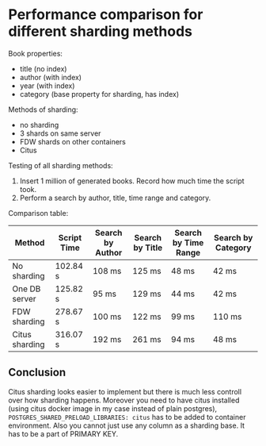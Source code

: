 # Performance comparison for different sharding methods

Book properties:
- title (no index)
- author (with index)
- year (with index)
- category (base property for sharding, has index)

Methods of sharding:
- no sharding
- 3 shards on same server
- FDW shards on other containers
- Citus

Testing of all sharding methods:
1. Insert 1 million of generated books. Record how much time the script took.
2. Perform a search by author, title, time range and category.

Comparison table:

| Method | Script Time | Search by Author | Search by Title | Search by Time Range | Search by Category |
|--------|----------------------|-----------------------|----------------------|---------------------------|-------------------------|
| No sharding | 102.84 s | 108 ms | 125 ms | 48 ms | 42 ms |
| One DB server| 125.82 s | 95 ms | 129 ms | 44 ms | 42 ms |
| FDW sharding  | 278.67 s | 100 ms | 122 ms | 99 ms | 110 ms |
| Citus sharding  | 316.07 s | 192 ms | 261 ms | 94 ms | 48 ms |


## Conclusion
Citus sharding looks easier to implement but there is much less controll over how sharding happens. Moreover you need to have citus installed (using citus docker image in my case instead of plain postgres), `POSTGRES_SHARED_PRELOAD_LIBRARIES: citus` has to be added to container environment.
Also you cannot just use any column as a sharding base. It has to be a part of PRIMARY KEY.